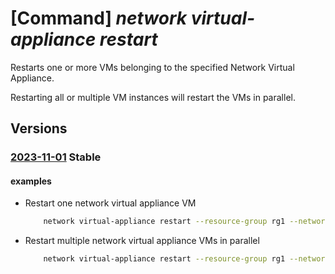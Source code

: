 # [Command] _network virtual-appliance restart_

Restarts one or more VMs belonging to the specified Network Virtual Appliance.

Restarting all or multiple VM instances will restart the VMs in parallel.

## Versions

### [2023-11-01](/Resources/mgmt-plane/L3N1YnNjcmlwdGlvbnMve30vcmVzb3VyY2Vncm91cHMve30vcHJvdmlkZXJzL21pY3Jvc29mdC5uZXR3b3JrL25ldHdvcmt2aXJ0dWFsYXBwbGlhbmNlcy97fS9yZXN0YXJ0/2023-11-01.xml) **Stable**

<!-- mgmt-plane /subscriptions/{}/resourcegroups/{}/providers/microsoft.network/networkvirtualappliances/{}/restart 2023-11-01 -->

#### examples

- Restart one network virtual appliance VM
    ```bash
        network virtual-appliance restart --resource-group rg1 --network-virtual-appliance-name nvaName --subscription subscriptionId --instance-ids 0
    ```

- Restart multiple network virtual appliance VMs in parallel
    ```bash
        network virtual-appliance restart --resource-group rg1 --network-virtual-appliance-name nva --subscription subscriptionId --instance-ids 0 2
    ```
